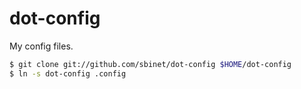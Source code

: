 # dot-config

My config files.

```sh
$ git clone git://github.com/sbinet/dot-config $HOME/dot-config
$ ln -s dot-config .config
```

